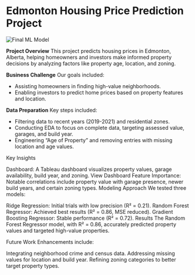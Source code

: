 # Edmonton Housing Price Prediction Project

![Final ML Model](https://github.com/Shanabunga/Edmonton_Housing_Price_Prediction_Project/assets/67124092/2ae4ed41-de76-4555-bf95-fef97665078e)

**Project Overview**
This project predicts housing prices in Edmonton, Alberta, helping homeowners and investors make informed property decisions by analyzing factors like property age, location, and zoning.

**Business Challenge**
Our goals included:
- Assisting homeowners in finding high-value neighborhoods.
- Enabling investors to predict home prices based on property features and location.

**Data Preparation**
Key steps included:

- Filtering data to recent years (2019-2021) and residential zones.
- Conducting EDA to focus on complete data, targeting assessed value, garages, and build year.
- Engineering “Age of Property” and removing entries with missing location and age values.

Key Insights

Dashboard: A Tableau dashboard visualizes property values, garage availability, build year, and zoning. View Dashboard
Feature Importance: Notable correlations include property value with garage presence, newer build years, and certain zoning types.
Modeling Approach
We tested three models:

Ridge Regression: Initial trials with low precision (R² = 0.21).
Random Forest Regressor: Achieved best results (R² = 0.86, MSE reduced).
Gradient Boosting Regressor: Stable performance (R² = 0.72).
Results
The Random Forest Regressor model, with R² = 0.86, accurately predicted property values and targeted high-value properties.

Future Work
Enhancements include:

Integrating neighborhood crime and census data.
Addressing missing values for location and build year.
Refining zoning categories to better target property types.
